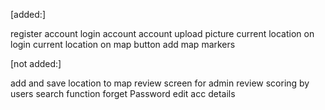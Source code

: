 [added:]


register account
login account
account upload picture
current location on login
current location on map button
add map markers



[not added:]

add and save location to map
review screen for admin
review scoring by users
search function
forget Password
edit acc details
